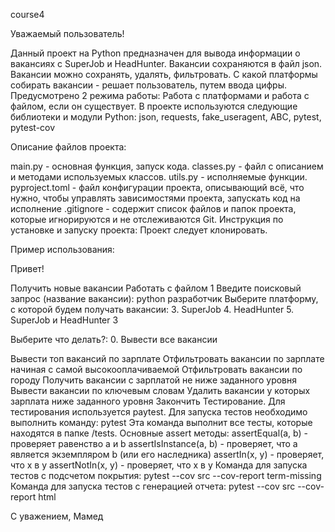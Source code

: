 course4

Уважаемый пользователь!

Данный проект на Python предназначен для вывода информации о вакансиях с SuperJob и HeadHunter. Вакансии сохраняются в файл json. Вакансии можно сохранять, удалять, фильтровать. С какой платформы собирать вакансии - решает пользователь, путем ввода цифры. Предусмотрено 2 режима работы: Работа с платформами и работа с файлом, если он существует. В проекте используются следующие библиотеки и модули Python: json, requests, fake_useragent, ABC, pytest, pytest-cov

Описание файлов проекта:

main.py - основная функция, запуск кода.
classes.py - файл с описанием и методами используемых классов.
utils.py - исполняемые функции.
pyproject.toml - файл конфигурации проекта, описывающий всё, что нужно, чтобы управлять зависимостями проекта, запускать код на исполнение
.gitignore - содержит список файлов и папок проекта, которые игнорируются и не отслеживаются Git.
Инструкция по установке и запуску проекта: Проект следует клонировать.

Пример использования:

Привет!

Получить новые вакансии
Работать с файлом
1 Введите поисковый запрос (название вакансии): python разработчик Выберите платформу, с которой будем получать вакансии: 3. SuperJob 4. HeadHunter 5. SuperJob и HeadHunter 3

Выберите что делать?: 0. Вывести все вакансии

Вывести топ вакансий по зарплате
Отфильтровать вакансии по зарплате начиная с самой высокооплачиваемой
Отфильтровать вакансии по городу
Получить вакансии с зарплатой не ниже заданного уровня
Вывести вакансии по ключевым словам
Удалить вакансии у которых зарплата ниже заданного уровня
Закончить
Тестирование. Для тестирования используется paytest. Для запуска тестов необходимо выполнить команду: pytest Эта команда выполнит все тесты, которые находятся в папке /tests. Основные assert методы: assertEqual(a, b) - проверяет равенство a и b assertIsInstance(a, b) - проверяет, что a является экземпляром b (или его наследника) assertIn(x, y) - проверяет, что x в y assertNotIn(x, y) - проверяет, что x в y Команда для запуска тестов с подсчетом покрытия:
pytest --cov src --cov-report term-missing Команда для запуска тестов с генерацией отчета: pytest --cov src --cov-report html


С уважением, Мамед 